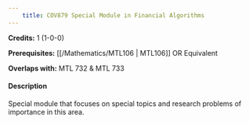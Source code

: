 ```yaml
---
    title: COV879 Special Module in Financial Algorithms
---
```

**Credits:** 1 (1-0-0)



**Prerequisites:** [[/Mathematics/MTL106 | MTL106]] OR Equivalent

**Overlaps with:** MTL 732 & MTL 733

#### Description 
Special module that focuses on special topics and research problems of importance in this area.